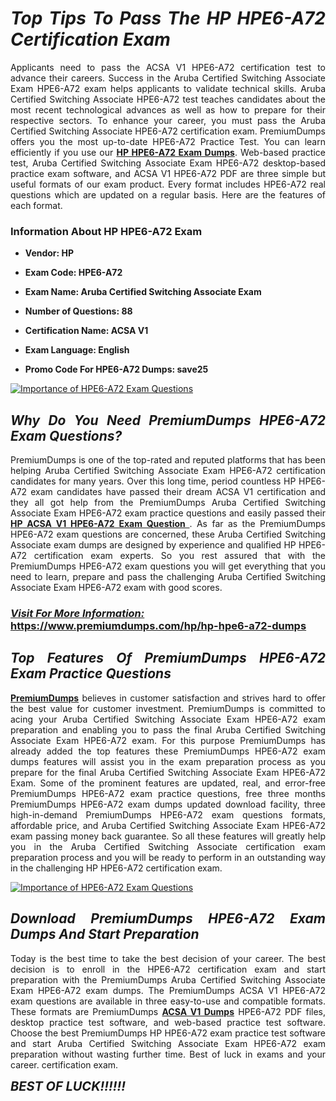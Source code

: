 <h1 style="text-align: justify;"><strong><em>Top Tips To Pass The HP HPE6-A72 Certification Exam</em></strong></h1>

<p style="text-align: justify;">Applicants need to pass the ACSA V1 HPE6-A72 certification test to advance their careers. Success in the Aruba Certified Switching Associate Exam HPE6-A72 exam helps applicants to validate technical skills. Aruba Certified Switching Associate HPE6-A72 test teaches candidates about the most recent technological advances as well as how to prepare for their respective sectors. To enhance your career, you must pass the Aruba Certified Switching Associate HPE6-A72 certification exam. PremiumDumps offers you the most up-to-date HPE6-A72 Practice Test. You can learn efficiently if you use our <strong><a href="https://www.premiumdumps.com/hp/hp-hpe6-a72-dumps">HP HPE6-A72 Exam Dumps</a></strong>. Web-based practice test, Aruba Certified Switching Associate Exam HPE6-A72 desktop-based practice exam software, and ACSA V1 HPE6-A72 PDF are three simple but useful formats of our exam product. Every format includes HPE6-A72 real questions which are updated on a regular basis. Here are the features of each format.</p>

<h3 style="text-align: justify;"><strong>Information About HP HPE6-A72 Exam</strong></h3>

<ul>
	<li>
	<p style="text-align: justify;"><b>Vendor: HP</b></p>
	</li>
	<li>
	<p style="text-align: justify;"><b>Exam Code: HPE6-A72</b></p>
	</li>
	<li>
	<p style="text-align: justify;"><b>Exam Name: Aruba Certified Switching Associate Exam</b></p>
	</li>
	<li>
	<p style="text-align: justify;"><b>Number of Questions: 88</b></p>
	</li>
	<li>
	<p style="text-align: justify;"><b>Certification Name: ACSA V1</b></p>
	</li>
	<li>
	<p style="text-align: justify;"><b>Exam Language: English</b></p>
	</li>
	<li>
	<p style="text-align: justify;"><b>Promo Code For HPE6-A72 Dumps: save25</b></p>
	</li>
</ul>

<p style="text-align: justify;"><a href="https://www.premiumdumps.com/hp/hp-hpe6-a72-dumps"><img alt="Importance of HPE6-A72 Exam Questions" src="https://i.imgur.com/VJaqCPg.jpeg" /></a></p>

<h2 style="text-align: justify;"><strong><em>Why Do You Need PremiumDumps HPE6-A72 Exam Questions?</em></strong></h2>

<p style="text-align: justify;">PremiumDumps is one of the top-rated and reputed platforms that has been helping Aruba Certified Switching Associate Exam HPE6-A72 certification candidates for many years. Over this long time, period countless HP HPE6-A72 exam candidates have passed their dream ACSA V1 certification and they all got help from the PremiumDumps Aruba Certified Switching Associate Exam HPE6-A72 exam practice questions and easily passed their <strong><a href="https://www.premiumdumps.com/hp/hp-hpe6-a72-dumps">HP ACSA V1 HPE6-A72 Exam Question </a></strong>. As far as the PremiumDumps HPE6-A72 exam questions are concerned, these Aruba Certified Switching Associate exam dumps are designed by experience and qualified HP HPE6-A72 certification exam experts. So you rest assured that with the PremiumDumps HPE6-A72 exam questions you will get everything that you need to learn, prepare and pass the challenging Aruba Certified Switching Associate Exam HPE6-A72 exam with good scores.</p>

<h3 style="text-align: justify;"><strong><u><i>Visit For More Information:</i></u><br />
<a href="https://www.premiumdumps.com/hp/hp-hpe6-a72-dumps">https://www.premiumdumps.com/hp/hp-hpe6-a72-dumps</a></strong></h3>

<h2 style="text-align: justify;"><strong><em>Top Features Of PremiumDumps HPE6-A72 Exam Practice Questions</em></strong></h2>

<p style="text-align: justify;"><a href="https://www.premiumdumps.com/"><strong>PremiumDumps</strong></a> believes in customer satisfaction and strives hard to offer the best value for customer investment. PremiumDumps is committed to acing your Aruba Certified Switching Associate Exam HPE6-A72 exam preparation and enabling you to pass the final Aruba Certified Switching Associate Exam HPE6-A72 exam. For this purpose PremiumDumps has already added the top features these PremiumDumps HPE6-A72 exam dumps features will assist you in the exam preparation process as you prepare for the final Aruba Certified Switching Associate Exam HPE6-A72 Exam. Some of the prominent features are updated, real, and error-free PremiumDumps HPE6-A72 exam practice questions, free three months PremiumDumps HPE6-A72 exam dumps updated download facility, three high-in-demand PremiumDumps HPE6-A72 exam questions formats, affordable price, and Aruba Certified Switching Associate Exam HPE6-A72 exam passing money back guarantee. So all these features will greatly help you in the Aruba Certified Switching Associate certification exam preparation process and you will be ready to perform in an outstanding way in the challenging HP HPE6-A72 certification exam.</p>

<p style="text-align: justify;"><a href="https://www.premiumdumps.com/hp/hp-hpe6-a72-dumps"><img alt="Importance of HPE6-A72 Exam Questions" src="https://i.imgur.com/2KPb8yb.jpeg" /></a></p>

<h2 style="text-align: justify;"><strong><em>Download PremiumDumps HPE6-A72 Exam Dumps And Start Preparation</em></strong></h2>

<p style="text-align: justify;">Today is the best time to take the best decision of your career. The best decision is to enroll in the HPE6-A72 certification exam and start preparation with the PremiumDumps Aruba Certified Switching Associate Exam HPE6-A72 exam dumps. The PremiumDumps ACSA V1 HPE6-A72 exam questions are available in three easy-to-use and compatible formats. These formats are PremiumDumps <strong><a href="https://www.premiumdumps.com/hp/acsa-v1-dumps">ACSA V1 Dumps</a></strong> HPE6-A72 PDF files, desktop practice test software, and web-based practice test software. Choose the best PremiumDumps HP HPE6-A72 exam practice test software and start Aruba Certified Switching Associate Exam HPE6-A72 exam preparation without wasting further time. Best of luck in exams and your career. certification exam.</p>

<p style="text-align: justify;"><strong><span style="font-size:20px;"><em>BEST OF LUCK!!!!!!</em></span></strong></p>
